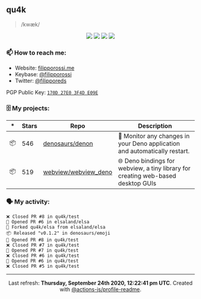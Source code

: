 ## qu4k

> /kwæk/

<p align="center">
  <img src="https://img.shields.io/badge/last%20major%20release-aug.%202000-important" />
  <img src="https://img.shields.io/badge/unminified%20size-6%20feet%206%20inches-informational" />
  <img src="https://img.shields.io/badge/vulnerabilities-high-critical" />
  <img src="https://img.shields.io/badge/code%20quality-A%20for%20effort-success" />
</p>

### 📫 How to reach me:

- Website: [filipporossi.me](https://filipporossi.me/)
- Keybase: [@filipporossi](https://keybase.io/filipporossi)
- Twitter: [@filipporeds](https://keybase.io/filipporeds)

PGP Public Key: [`170D 27E0 3F4D E09E`](https://keybase.io/filipporossi/pgp_keys.asc)

### 🗄 My projects:

|*|Stars|Repo|Description|
|---|---|---|---|
| 📦 | 546 | [denosaurs/denon](https://github.com/denosaurs/denon) | 👀 Monitor any changes in your Deno application and automatically restart. |
| 📦 | 519 | [webview/webview_deno](https://github.com/webview/webview_deno) | 🌐 Deno bindings for webview, a tiny library for creating web-based desktop GUIs |

### 🗣 My activity:

```
❌ Closed PR #8 in qu4k/test
💪 Opened PR #6 in elsaland/elsa
🍴 Forked qu4k/elsa from elsaland/elsa
📦 Released "v0.1.2" in denosaurs/emoji
💪 Opened PR #8 in qu4k/test
❌ Closed PR #7 in qu4k/test
💪 Opened PR #7 in qu4k/test
❌ Closed PR #6 in qu4k/test
💪 Opened PR #6 in qu4k/test
❌ Closed PR #5 in qu4k/test
```

---

<p align="center">Last refresh: <b>Thursday, September 24th 2020, 12:22:41 pm UTC</b>. Created with <a href=https://github.com/marketplace/actions/profile-readme>@actions-js/profile-readme</a>.</p>
